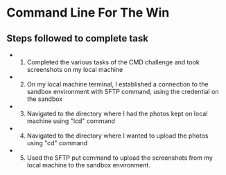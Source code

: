 # Command Line For The Win

## Steps followed to complete task

* 1. Completed the various tasks of the CMD challenge and took screenshots on my local machine

* 2. On my local machine terminal, I established a connection to the sandbox environment with SFTP command, using the credential on the sandbox

* 3. Navigated to the directory where I had the photos kept on local machine using "lcd" command

* 4. Navigated to the directory where I wanted to upload the photos using "cd" command

* 5. Used the SFTP put command to upload the screenshots from my local machine to the sandbox environment.
